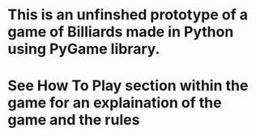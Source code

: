 # This is an unfinshed prototype of a game of Billiards made in Python using PyGame library.
# See How To Play section within the game for an explaination of the game and the rules
